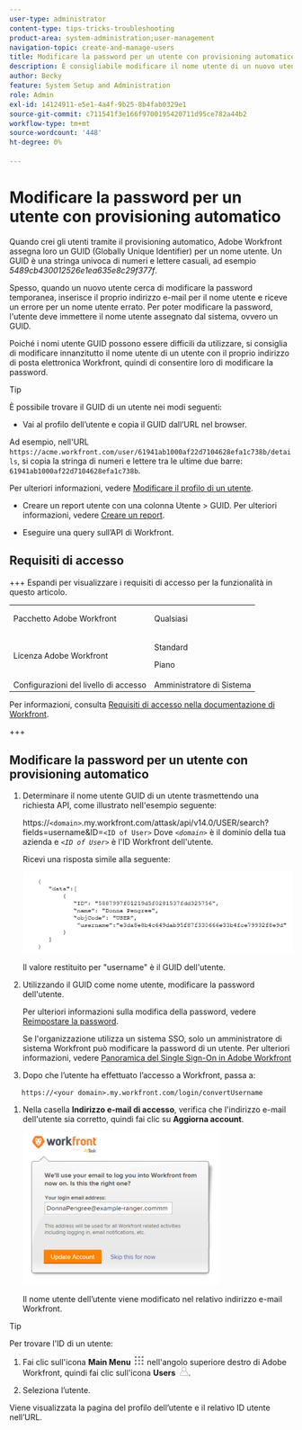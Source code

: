 ```yaml
---
user-type: administrator
content-type: tips-tricks-troubleshooting
product-area: system-administration;user-management
navigation-topic: create-and-manage-users
title: Modificare la password per un utente con provisioning automatico
description: È consigliabile modificare il nome utente di un nuovo utente con il proprio indirizzo di posta Workfront, quindi consentire agli utenti di modificare la password.
author: Becky
feature: System Setup and Administration
role: Admin
exl-id: 14124911-e5e1-4a4f-9b25-8b4fab0329e1
source-git-commit: c711541f3e166f9700195420711d95ce782a44b2
workflow-type: tm+mt
source-wordcount: '448'
ht-degree: 0%

---
```


# Modificare la password per un utente con provisioning automatico

Quando crei gli utenti tramite il provisioning automatico, Adobe Workfront assegna loro un GUID (Globally Unique Identifier) per un nome utente. Un GUID è una stringa univoca di numeri e lettere casuali, ad esempio *5489cb430012526e1ea635e8c29f377f*.

Spesso, quando un nuovo utente cerca di modificare la password temporanea, inserisce il proprio indirizzo e-mail per il nome utente e riceve un errore per un nome utente errato. Per poter modificare la password, l&#39;utente deve immettere il nome utente assegnato dal sistema, ovvero un GUID.

Poiché i nomi utente GUID possono essere difficili da utilizzare, si consiglia di modificare innanzitutto il nome utente di un utente con il proprio indirizzo di posta elettronica Workfront, quindi di consentire loro di modificare la password.

>[!TIP]
>
>È possibile trovare il GUID di un utente nei modi seguenti:
>
>* Vai al profilo dell’utente e copia il GUID dall’URL nel browser.
>
>  Ad esempio, nell&#39;URL `https://acme.workfront.com/user/61941ab1000af22d7104628efa1c738b/details`, si copia la stringa di numeri e lettere tra le ultime due barre: `61941ab1000af22d7104628efa1c738b`.
>
>  Per ulteriori informazioni, vedere [Modificare il profilo di un utente](../../../administration-and-setup/add-users/create-and-manage-users/edit-a-users-profile.md).
>
>* Creare un report utente con una colonna Utente > GUID. Per ulteriori informazioni, vedere [Creare un report](../../../reports-and-dashboards/reports/creating-and-managing-reports/create-report.md).
>
>* Eseguire una query sull’API di Workfront.
>

## Requisiti di accesso

+++ Espandi per visualizzare i requisiti di accesso per la funzionalità in questo articolo.

<table style="table-layout:auto"> 
 <col> 
 <col> 
 <tbody> 
  <tr> 
   <td>Pacchetto Adobe Workfront</td> 
   <td><p>Qualsiasi</p></td> 
  </tr> 
  <tr> 
   <td>Licenza Adobe Workfront</td> 
   <td><p>Standard</p>
       <p>Piano</p></td>
  </tr> 
  <tr> 
   <td>Configurazioni del livello di accesso</td> 
   <td>Amministratore di Sistema</td> 
  </tr> 
 </tbody> 
</table>

Per informazioni, consulta [Requisiti di accesso nella documentazione di Workfront](/help/quicksilver/administration-and-setup/add-users/access-levels-and-object-permissions/access-level-requirements-in-documentation.md).

+++

## Modificare la password per un utente con provisioning automatico

1. Determinare il nome utente GUID di un utente trasmettendo una richiesta API, come illustrato nell&#39;esempio seguente:

   https://`<domain>`.my.workfront.com/attask/api/v14.0/USER/search?fields=username&amp;ID=`<ID of User>` Dove *`<domain>`* è il dominio della tua azienda e *`<ID of User>`* è l&#39;ID Workfront dell&#39;utente.

   Ricevi una risposta simile alla seguente:

   ![Ottieni GUID](assets/get-guid.png)

   Il valore restituito per &quot;username&quot; è il GUID dell&#39;utente.

1. Utilizzando il GUID come nome utente, modificare la password dell&#39;utente.

   Per ulteriori informazioni sulla modifica della password, vedere [Reimpostare la password](../../../workfront-basics/manage-your-account-and-profile/managing-your-workfront-account/reset-your-password.md).

   Se l&#39;organizzazione utilizza un sistema SSO, solo un amministratore di sistema Workfront può modificare la password di un utente. Per ulteriori informazioni, vedere [Panoramica del Single Sign-On in Adobe Workfront](../../../administration-and-setup/add-users/single-sign-on/sso-in-workfront.md)

1. Dopo che l’utente ha effettuato l’accesso a Workfront, passa a:

```
   https://<your domain>.my.workfront.com/login/convertUsername
```

1. Nella casella **Indirizzo e-mail di accesso**, verifica che l&#39;indirizzo e-mail dell&#39;utente sia corretto, quindi fai clic su **Aggiorna account**.

   ![Nome utente](assets/guidusername-350x272.png)

   Il nome utente dell’utente viene modificato nel relativo indirizzo e-mail Workfront.

>[!TIP]
>
>Per trovare l&#39;ID di un utente:
>
>1. Fai clic sull&#39;icona **Main Menu** ![Main Menu icon](assets/main-menu-icon.png) nell&#39;angolo superiore destro di Adobe Workfront, quindi fai clic sull&#39;icona **Users** ![Users](assets/users-icon-in-main-menu.png).
>
>1. Seleziona l’utente.
>
>   Viene visualizzata la pagina del profilo dell’utente e il relativo ID utente nell’URL.
>
